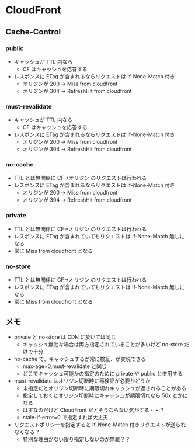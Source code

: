 # CloudFront

## Cache-Control

### public

- キャッシュが TTL 内なら
    - CF はキャッシュを応答する
- レスポンスに ETag が含まれるならリクエストは If-None-Match 付き
    - オリジンが 200 → Miss from cloudfront
    - オリジンが 304 → RefreshHit from cloudfront

### must-revalidate

- キャッシュが TTL 内なら
    - CF はキャッシュを応答する
- レスポンスに ETag が含まれるならリクエストは If-None-Match 付き
    - オリジンが 200 → Miss from cloudfront
    - オリジンが 304 → RefreshHit from cloudfront

### no-cache

- TTL とは無関係に CF->オリジン のリクエストは行われる
- レスポンスに ETag が含まれるならリクエストは If-None-Match 付き
    - オリジンが 200 → Miss from cloudfront
    - オリジンが 304 → RefreshHit from cloudfront

### private

- TTL とは無関係に CF->オリジン のリクエストは行われる
- レスポンスに ETag が含まれていてもリクエストは If-None-Match 無しになる
- 常に Miss from cloudfront となる

### no-store

- TTL とは無関係に CF->オリジン のリクエストは行われる
- レスポンスに ETag が含まれていてもリクエストは If-None-Match 無しになる
- 常に Miss from cloudfront となる

## メモ

- private と no-store は CDN に於いては同じ
    - キャッシュ無効な場合は両方指定されていることが多いけど no-store だけで十分
- no-cache で、キャッシュするが常に検証、が実現できる
    - max-age=0,must-revalidate と同じ
    - どこでキャッシュ可能かの指定のために private や public と併用する
- must-revalidate はオリジン切断時に再検証が必要かどうか
    - 未指定だとオリジン切断時に期限切れキャッシュが返されることがある
    - 指定しておくとオリジン切断時にキャッシュが期限切れなら 50x とかになる
    - はずなのだけど CloudFront だとそうならない気がする・・？
    - stale-if-error=0 で指定すれば大丈夫
- リクエストポリシーを指定すると If-None-Match 付きリクエストが送られなくなる？
    - 特別な理由がない限り指定しないのが無難？？
